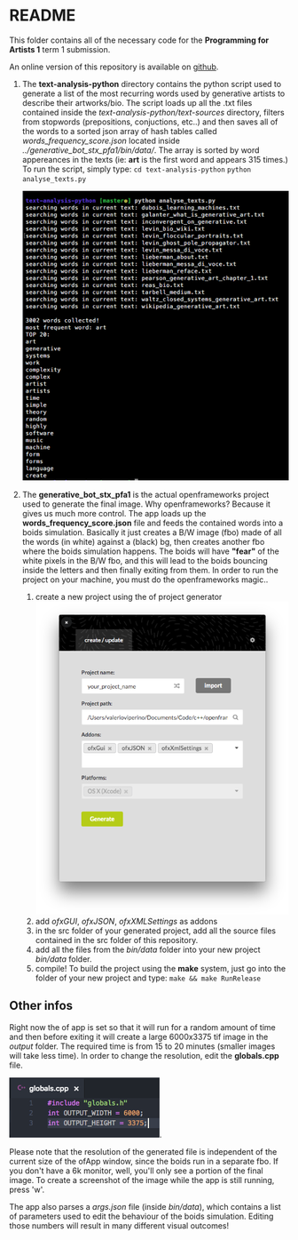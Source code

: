 # README

This folder contains all of the necessary code for the **Programming for Artists 1** term 1 submission.

An online version of this repository is available on [github](https://github.com/VVZen/MACA/tree/master/end-1-term-projects/pfa1/idea-1).

1. The **text-analysis-python** directory contains the python script used to generate a list of the most recurring words used by generative artists to describe their artworks/bio.
The script loads up all the .txt files contained inside the *text-analysis-python/text-sources* directory, filters from stopwords (prepositions, conjuctions, etc..) and then saves all of the words to a sorted json array of hash tables called *words_frequency_score.json* located inside *../generative_bot_stx_pfa1/bin/data/*.
The array is sorted by word appereances in the texts (ie: **art** is the first word and appears 315 times.)
To run the script, simply type:
    ```cd text-analysis-python```
    ```python analyse_texts.py``` 

    ![python-script](python_script.png)

2. The **generative_bot_stx_pfa1** is the actual openframeworks project used to generate the final image.
Why openframeworks? Because it gives us much more control. 
The app loads up the **words_frequency_score.json** file and feeds the contained words into a boids simulation. 
Basically it just creates a B/W image (fbo) made of all the words (in white) against a (black) bg, then creates another fbo where the boids simulation happens. The boids will have **"fear"** of the white pixels in the B/W fbo, and this will lead to the boids bouncing inside the letters and then finally exiting from them. 
In order to run the project on your machine, you must do the openframeworks magic.. 
    1. create a new project using the of project generator
    ![generate_project](generate_project.png)
    2. add *ofxGUI*, *ofxJSON*, *ofxXMLSettings* as addons
    3. in the src folder of your generated project, add all the source files contained in the src folder of this repository.
    4. add all the files from the *bin/data* folder into your new project *bin/data* folder.
    5. compile!
To build the project using the **make** system, just go into the folder of your new project and type:
    ```make && make RunRelease```

## Other infos
Right now the of app is set so that it will run for a random amount of time and then before exiting it will create a large 6000x3375 tif image in the *output* folder. The required time is from 15 to 20 minutes (smaller images will take less time).
In order to change the resolution, edit the **globals.cpp** file.

![globals.cpp](globals.png).

Please note that the resolution of the generated file is independent of the current size of the ofApp window, since the boids run in a separate fbo. If you don't have a 6k monitor, well, you'll only see a portion of the final image.
To create a screenshot of the image while the app is still running, press 'w'. 

The app also parses a *args.json* file (inside *bin/data*), which contains a list of parameters used to edit the behaviour of the boids simulation. Editing those numbers will result in many different visual outcomes!
